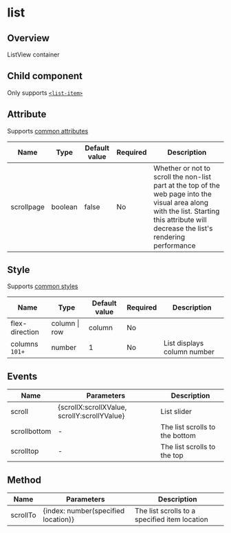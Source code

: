 # list

## Overview

ListView container

## Child component

Only supports [`<list-item>`](list-item.md)

## Attribute

Supports [common attributes](common-attributes.md)

| Name       | Type    | Default value | Required | Description                              |
| ---------- | ------- | ------------- | -------- | ---------------------------------------- |
| scrollpage | boolean | false         | No       | Whether or not to scroll the non-list part at the top of the web page into the visual area along with the list. Starting this attribute will decrease the list's rendering performance |

## Style

Supports [common styles](common-styles.md)

| Name           | Type          | Default value | Required | Description                 |
| -------------- | ------------- | ------------- | -------- | --------------------------- |
| flex-direction | column &#124; row | column        | No       |                             |
| columns `101+` | number        | 1             | No       | List displays column number |

## Events

| Name         | Parameters                               | Description                    |
| ------------ | ---------------------------------------- | ------------------------------ |
| scroll       | {scrollX:scrollXValue, scrollY:scrollYValue} | List slider                    |
| scrollbottom | -                                        | The list scrolls to the bottom |
| scrolltop    | -                                        | The list scrolls to the top    |

## Method

| Name     | Parameters                          | Description                              |
| -------- | ----------------------------------- | ---------------------------------------- |
| scrollTo | {index: number(specified location)} | The list scrolls to a specified item location |
